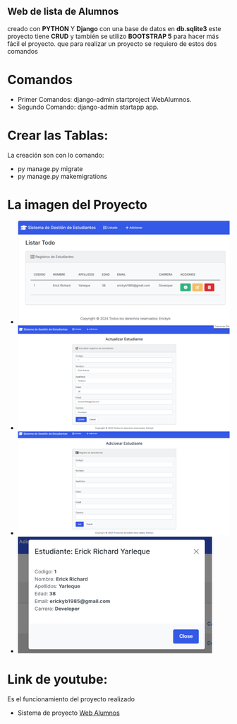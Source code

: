 ## **Web de lista de Alumnos**
creado con **PYTHON** Y **Django** con una base de datos en **db.sqlite3** este proyecto tiene **CRUD** y también se utilizo **BOOTSTRAP 5** para hacer más fácil el proyecto.
que para realizar un proyecto se requiero de estos dos comandos
# Comandos
- Primer Comandos: django-admin startproject WebAlumnos.
- Segundo Comando: django-admin startapp app.

# Crear las Tablas:

La creación son con lo comando:
- py manage.py migrate
- py manage.py makemigrations

# La imagen del Proyecto
- ![Listado](app/images/listado.png)
- ![Actualizar](app/images/actualizar_alumno.png)
- ![Agregar](app/images/agregar_alumno.png)
- ![ventana de detalle del alumno](app/images/ventana_de_detalle.png)


# Link de youtube:
Es el funcionamiento del proyecto realizado
- Sistema de proyecto [Web Alumnos]()